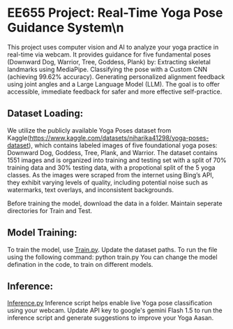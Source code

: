 # EE655 Project: Real-Time Yoga Pose Guidance System\n
This project uses computer vision and AI to analyze your yoga practice in real-time via webcam. It provides guidance for five fundamental poses (Downward Dog, Warrior, Tree, Goddess, Plank) by:
Extracting skeletal landmarks using MediaPipe.
Classifying the pose with a Custom CNN (achieving 99.62% accuracy).
Generating personalized alignment feedback using joint angles and a Large Language Model (LLM).
The goal is to offer accessible, immediate feedback for safer and more effective self-practice.


## Dataset Loading:
We utilize the publicly available Yoga Poses dataset from Kaggle(https://www.kaggle.com/datasets/niharika41298/yoga-poses-dataset), which contains labeled images of five foundational yoga poses: Downward Dog, Goddess, Tree, Plank,
and Warrior. The dataset contains 1551 images and is organized into training and testing set with a split of 70% training data and 30% testing data, with a propotional split of the
5 yoga classes. As the images were scraped from the internet using Bing’s API, they exhibit varying levels of quality, including potential noise such as watermarks, text overlays,
and inconsistent backgrounds.

Before training the model, download the data in a folder. Maintain seperate directories for Train and Test.

## Model Training:
To train the model, use [Train.py](Train.py). Update the dataset paths. To run the file using the following command: python train.py
You can change the model defination in the code, to train on different models.

## Inference:
[Inference.py](Inference.py) Inference script helps enable live Yoga pose classification using your webcam. Update API key to google's gemini Flash 1.5 to run the inference script and generate suggestions to improve your Yoga Aasan.
